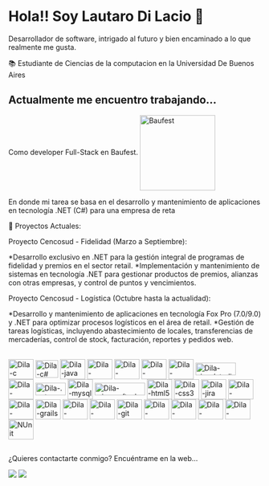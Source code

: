 # Hola!! Soy Lautaro Di Lacio 👋

Desarrollador de software, intrigado al futuro y bien encaminado a lo que realmente me gusta.

📚 Estudiante de Ciencias de la computacion en la Universidad De Buenos Aires


## Actualmente me encuentro trabajando...
Como developer Full-Stack en Baufest. 
<img align="center" alt="Baufest" height="150" width="150" src="https://baufest.com/wp-content/uploads/2021/10/logo_baufest.jpg">

En donde mi tarea se basa en el desarrollo y mantenimiento de aplicaciones en tecnología .NET (C#) para una empresa de reta

🔧 Proyectos Actuales:

Proyecto Cencosud - Fidelidad (Marzo a Septiembre):

 *Desarrollo exclusivo en .NET para la gestión integral de programas de fidelidad y premios en el sector retail.
 *Implementación y mantenimiento de sistemas en tecnología .NET para gestionar productos de premios, alianzas con otras empresas, y control de puntos y vencimientos.

Proyecto Cencosud - Logística (Octubre hasta la actualidad):

 *Desarrollo y mantenimiento de aplicaciones en tecnología Fox Pro (7.0/9.0) y .NET para optimizar procesos logísticos en el área de retail.
 *Gestión de tareas logísticas, incluyendo abastecimiento de locales, transferencias de mercaderías, control de stock, facturación, reportes y pedidos web.

<div style="display: incline_block"> <br>
  <img align="center" alt="Dila-c" height="40" width="50" src="https://cdn.jsdelivr.net/gh/devicons/devicon/icons/c/c-original.svg">
  <img align="center" alt="Dila-c#" height="35" width="45" src="https://img.shields.io/badge/C%23-239120?style=for-the-badge&logo=c-sharp&logoColor=white">
  <img align="center" alt="Dila-java" height="40" width="50" src="https://cdn.jsdelivr.net/gh/devicons/devicon/icons/java/java-original.svg">
  <img align="center" alt="Dila-javascript" height="40" width="50" src="https://cdn.jsdelivr.net/gh/devicons/devicon/icons/javascript/javascript-original.svg">
  <img align="center" alt="Dila-typescript" height="40" width="50" src="https://cdn.jsdelivr.net/gh/devicons/devicon/icons/typescript/typescript-original.svg">
  <img align="center" alt="Dila-angularjs" height="40" width="50" src="https://cdn.jsdelivr.net/gh/devicons/devicon/icons/angularjs/angularjs-original.svg">
  <img align="center" alt="Dila-bootstrap" height="40" width="50" src="https://cdn.jsdelivr.net/gh/devicons/devicon/icons/bootstrap/bootstrap-original.svg">
  <img align="center" alt="Dila-visualstudio" height="25" width="80" src="https://img.shields.io/badge/Visual_Studio-5C2D91?style=for-thebadge&logo=visual%20studio&logoColor=white">
  <img align="center" alt="Dila-vscode" height="40" width="50" src="https://cdn.jsdelivr.net/gh/devicons/devicon/icons/vscode/vscode-original.svg">
  <img align="center" alt="Dila-.net" height="25" width="60" src="https://img.shields.io/badge/.NET-5C2D91?style=for-the-badge&logo=.net&logoColor=white">
  <img align="center" alt="Dila-mysql" height="40" width="50" src="https://cdn.jsdelivr.net/gh/devicons/devicon/icons/mysql/mysql-original.svg">
  <img align="center" alt="Dila-microsoftsqlserver" height="25" width="100" src="https://img.shields.io/badge/Microsoft_SQL_Server-CC2927?style=for-the-badge&logo=microsoft-sql-server&logoColor=white">
  <img align="center" alt="Dila-html5" height="40" width="50" src="https://cdn.jsdelivr.net/gh/devicons/devicon/icons/html5/html5-original.svg">
  <img align="center" alt="Dila-css3" height="40" width="50" src="https://cdn.jsdelivr.net/gh/devicons/devicon/icons/css3/css3-original.svg">
  <img align="center" alt="Dila-jira" height="40" width="50" src="https://cdn.jsdelivr.net/gh/devicons/devicon/icons/jira/jira-original.svg">
  <img align="center" alt="Dila-selenium" height="40" width="50" src="https://cdn.jsdelivr.net/gh/devicons/devicon/icons/selenium/selenium-original.svg">
  <img align="center" alt="Dila-confluence" height="40" width="50" src="https://cdn.jsdelivr.net/gh/devicons/devicon/icons/confluence/confluence-original.svg">
  <img align="center" alt="Dila-grails" height="40" width="50" src="https://cdn.jsdelivr.net/gh/devicons/devicon/icons/grails/grails-original.svg">
  <img align="center" alt="Dila-groovy" height="40" width="50" src="https://cdn.jsdelivr.net/gh/devicons/devicon/icons/groovy/groovy-original.svg">
  <img align="center" alt="Dila-arduino" height="40" width="50" src="https://cdn.jsdelivr.net/gh/devicons/devicon/icons/arduino/arduino-original.svg">
  <img align="center" alt="Dila-git" height="40" width="50" src="https://cdn.jsdelivr.net/gh/devicons/devicon/icons/git/git-original.svg">
  <img align="center" alt="Dila-aspnetmvc" height="40" width="50" src="https://www.ispirer.net/images/asp.net.logo.png">
  <img align="center" alt="Dila-visualfoxpro" height="40" width="50" src="https://upload.wikimedia.org/wikipedia/commons/6/64/Foxpro-icon.png">
  <img align="center" alt="Dila-entityframework" height="40" width="50" src="https://cdn.jsdelivr.net/gh/devicons/devicon/icons/dotnetcore/dotnetcore-original.svg">
  <img align="center" alt="Dila-postman" height="40" width="50" src="https://cdn.jsdelivr.net/gh/devicons/devicon/icons/postman/postman-original.svg">
<img align="center" alt="NUnit" height="40" width="50" src="https://www.google.com/url?sa=i&url=https%3A%2F%2Fwww.pluralsight.com%2Fpaths%2Fc-unit-testing-with-nunit&psig=AOvVaw3EI4rFnILgMpBU19Oa93D5&ust=1709055197455000&source=images&cd=vfe&opi=89978449&ved=0CBIQjRxqFwoTCJC5oPHEyYQDFQAAAAAdAAAAABAJ](https://www.google.com/url?sa=i&url=https%3A%2F%2Fnunit.org%2F&psig=AOvVaw3EI4rFnILgMpBU19Oa93D5&ust=1709055197455000&source=images&cd=vfe&opi=89978449&ved=0CBIQjRxqFwoTCJC5oPHEyYQDFQAAAAAdAAAAABAT)">
</div>

##
¿Quieres contactarte conmigo? Encuéntrame en la web...
<div>
  
  <a href="mailto:lautarodilacio2002@gmail.com"><img src="https://img.shields.io/badge/Gmail-D14836?style=for-the-badge&logo=gmail&logoColor=white" target="_blank"></a>
  <a href="https://www.linkedin.com/in/lautaro-di-lacio-a76181202/" target="_blank"><img src="https://img.shields.io/badge/-LinkedIn-%23007785?style=for-the-badge&logo=linkedin&logoColor=white" target="_blank"></a>
  </div>

